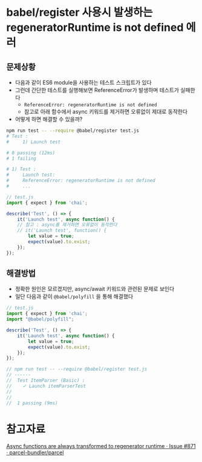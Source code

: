 # babel/register 사용시 발생하는 regeneratorRuntime is not defined 에러

## 문제상황

- 다음과 같이 ES6 module을 사용하는 테스트 스크립트가 있다
- 그런데 간단한 테스트를 실행해보면 ReferenceError가 발생하며 테스트가 실패한다
    - `ReferenceError: regeneratorRuntime is not defined`
    - 참고로 아래 함수에서 async 키워드를 제거하면 오류없이 제대로 동작한다
- 어떻게 하면 해결할 수 있을까?

```bash
npm run test -- --require @babel/register test.js
# Test : 
#     1) Launch test

# 0 passing (12ms)
# 1 failing

# 1) Test : 
#     Launch test:
#     ReferenceError: regeneratorRuntime is not defined
#     ...
```

```javascript
// test.js
import { expect } from 'chai';

describe('Test', () => {
    it('Launch test', async function() {
    // 참고 : async를 제거하면 오류없이 동작한다
    // it('Launch test', function() {
        let value = true;
        expect(value).to.exist;
    });
});
```

## 해결방법

- 정확한 원인은 모르겠지만, async/await 키워드와 관련된 문제로 보인다
- 일단 다음과 같이 `@babel/polyfill` 을 통해 해결했다

```javascript
// test.js
import { expect } from 'chai';
import "@babel/polyfill";

describe('Test', () => {
    it('Launch test', async function() {
        let value = true;
        expect(value).to.exist;
    });
});

// npm run test -- --require @babel/register test.js
// ------
//  Test ItemParser (Basic) : 
//    ✓ Launch itemParserTest
//
//
//  1 passing (9ms)
```

# 참고자료

[Async functions are always transformed to regenerator runtime · Issue #871 · parcel-bundler/parcel](https://github.com/parcel-bundler/parcel/issues/871#issuecomment-367899522)
